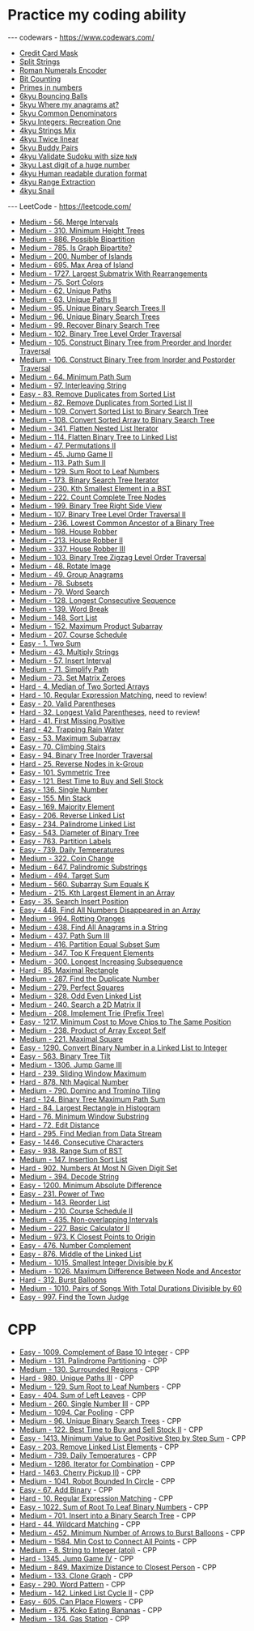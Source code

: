 # Practice my coding ability

--- codewars - https://www.codewars.com/

* [Credit Card Mask](https://www.codewars.com/kata/5412509bd436bd33920011bc/train/rust)
* [Split Strings](https://www.codewars.com/kata/515de9ae9dcfc28eb6000001/train/rust)
* [Roman Numerals Encoder](https://www.codewars.com/kata/51b62bf6a9c58071c600001b/train/rust)
* [Bit Counting](https://www.codewars.com/kata/526571aae218b8ee490006f4/train/rust)
* [Primes in numbers](https://www.codewars.com/kata/54d512e62a5e54c96200019e/train/rust)
* [6kyu Bouncing Balls](https://www.codewars.com/kata/5544c7a5cb454edb3c000047/train/rust)
* [5kyu Where my anagrams at?](https://www.codewars.com/kata/523a86aa4230ebb5420001e1/train/rust)
* [5kyu Common Denominators](https://www.codewars.com/kata/54d7660d2daf68c619000d95/train/rust)
* [5kyu Integers: Recreation One](https://www.codewars.com/kata/55aa075506463dac6600010d/train/rust)
* [4kyu Strings Mix](https://www.codewars.com/kata/5629db57620258aa9d000014/train/rust)
* [4kyu Twice linear](https://www.codewars.com/kata/5672682212c8ecf83e000050/train/rust)
* [5kyu Buddy Pairs](https://www.codewars.com/kata/59ccf051dcc4050f7800008f/train/rust)
* [4kyu Validate Sudoku with size `NxN`](https://www.codewars.com/kata/540afbe2dc9f615d5e000425/train/rust)
* [3kyu Last digit of a huge number](https://www.codewars.com/kata/5518a860a73e708c0a000027/train/rust)
* [4kyu Human readable duration format](https://www.codewars.com/kata/52742f58faf5485cae000b9a/train/rust)
* [4kyu Range Extraction](https://www.codewars.com/kata/51ba717bb08c1cd60f00002f/train/rust)
* [4kyu Snail](https://www.codewars.com/kata/521c2db8ddc89b9b7a0000c1/train/rust)


--- LeetCode - https://leetcode.com/

* [Medium - 56. Merge Intervals](https://leetcode.com/problems/merge-intervals/)
* [Medium - 310. Minimum Height Trees](https://leetcode.com/problems/minimum-height-trees/)
* [Medium - 886. Possible Bipartition](https://leetcode.com/problems/possible-bipartition/)
* [Medium - 785. Is Graph Bipartite?](https://leetcode.com/problems/is-graph-bipartite/)
* [Medium - 200. Number of Islands](https://leetcode.com/problems/number-of-islands/)
* [Medium - 695. Max Area of Island](https://leetcode.com/problems/max-area-of-island/)
* [Medium - 1727. Largest Submatrix With Rearrangements](https://leetcode.com/problems/largest-submatrix-with-rearrangements/)
* [Medium - 75. Sort Colors](https://leetcode.com/problems/sort-colors/)
* [Medium - 62. Unique Paths](https://leetcode.com/problems/unique-paths/)
* [Medium - 63. Unique Paths II](https://leetcode.com/problems/unique-paths-ii/)
* [Medium - 95. Unique Binary Search Trees II](https://leetcode.com/problems/unique-binary-search-trees-ii/)
* [Medium - 96. Unique Binary Search Trees](https://leetcode.com/problems/unique-binary-search-trees/)
* [Medium - 99. Recover Binary Search Tree](https://leetcode.com/problems/recover-binary-search-tree/)
* [Medium - 102. Binary Tree Level Order Traversal](https://leetcode.com/problems/binary-tree-level-order-traversal/)
* [Medium - 105. Construct Binary Tree from Preorder and Inorder Traversal](https://leetcode.com/problems/construct-binary-tree-from-preorder-and-inorder-traversal/)
* [Medium - 106. Construct Binary Tree from Inorder and Postorder Traversal](https://leetcode.com/problems/construct-binary-tree-from-inorder-and-postorder-traversal/)
* [Medium - 64. Minimum Path Sum](https://leetcode.com/problems/minimum-path-sum/)
* [Medium - 97. Interleaving String](https://leetcode.com/problems/interleaving-string/)
* [Easy - 83. Remove Duplicates from Sorted List](https://leetcode.com/problems/remove-duplicates-from-sorted-list/)
* [Medium - 82. Remove Duplicates from Sorted List II](https://leetcode.com/problems/remove-duplicates-from-sorted-list-ii/)
* [Medium - 109. Convert Sorted List to Binary Search Tree](https://leetcode.com/problems/convert-sorted-list-to-binary-search-tree/)
* [Medium - 108. Convert Sorted Array to Binary Search Tree](https://leetcode.com/problems/convert-sorted-array-to-binary-search-tree/)
* [Medium - 341. Flatten Nested List Iterator](https://leetcode.com/problems/flatten-nested-list-iterator/)
* [Medium - 114. Flatten Binary Tree to Linked List](https://leetcode.com/problems/flatten-binary-tree-to-linked-list/)
* [Medium - 47. Permutations II](https://leetcode.com/problems/permutations-ii/)
* [Medium - 45. Jump Game II](https://leetcode.com/problems/jump-game-ii/)
* [Medium - 113. Path Sum II](https://leetcode.com/problems/path-sum-ii/)
* [Medium - 129. Sum Root to Leaf Numbers](https://leetcode.com/problems/sum-root-to-leaf-numbers/)
* [Medium - 173. Binary Search Tree Iterator](https://leetcode.com/problems/binary-search-tree-iterator/)
* [Medium - 230. Kth Smallest Element in a BST](https://leetcode.com/problems/kth-smallest-element-in-a-bst/)
* [Medium - 222. Count Complete Tree Nodes](https://leetcode.com/problems/count-complete-tree-nodes/)
* [Medium - 199. Binary Tree Right Side View](https://leetcode.com/problems/binary-tree-right-side-view/)
* [Medium - 107. Binary Tree Level Order Traversal II](https://leetcode.com/problems/binary-tree-level-order-traversal-ii/)
* [Medium - 236. Lowest Common Ancestor of a Binary Tree](https://leetcode.com/problems/lowest-common-ancestor-of-a-binary-tree/)
* [Medium - 198. House Robber](https://leetcode.com/problems/house-robber/)
* [Medium - 213. House Robber II](https://leetcode.com/problems/house-robber-ii/)
* [Medium - 337. House Robber III](https://leetcode.com/problems/house-robber-iii/)
* [Medium - 103. Binary Tree Zigzag Level Order Traversal](https://leetcode.com/problems/binary-tree-zigzag-level-order-traversal/)
* [Medium - 48. Rotate Image](https://leetcode.com/problems/rotate-image/)
* [Medium - 49. Group Anagrams](https://leetcode.com/problems/group-anagrams/)
* [Medium - 78. Subsets](https://leetcode.com/problems/subsets/)
* [Medium - 79. Word Search](https://leetcode.com/problems/word-search/)
* [Medium - 128. Longest Consecutive Sequence](https://leetcode.com/problems/longest-consecutive-sequence/)
* [Medium - 139. Word Break](https://leetcode.com/problems/word-break/)
* [Medium - 148. Sort List](https://leetcode.com/problems/sort-list/)
* [Medium - 152. Maximum Product Subarray](https://leetcode.com/problems/maximum-product-subarray/)
* [Medium - 207. Course Schedule](https://leetcode.com/problems/course-schedule/)
* [Easy - 1. Two Sum](https://leetcode.com/problems/two-sum/)
* [Medium - 43. Multiply Strings](https://leetcode.com/problems/multiply-strings/)
* [Medium - 57. Insert Interval](https://leetcode.com/problems/insert-interval/)
* [Medium - 71. Simplify Path](https://leetcode.com/problems/simplify-path/)
* [Medium - 73. Set Matrix Zeroes](https://leetcode.com/problems/set-matrix-zeroes/)
* [Hard - 4. Median of Two Sorted Arrays](https://leetcode.com/problems/median-of-two-sorted-arrays/)
* [Hard - 10. Regular Expression Matching](https://leetcode.com/problems/regular-expression-matching/), need to review!
* [Easy - 20. Valid Parentheses](https://leetcode.com/problems/valid-parentheses/)
* [Hard - 32. Longest Valid Parentheses](https://leetcode.com/problems/longest-valid-parentheses/), need to review!
* [Hard - 41. First Missing Positive](https://leetcode.com/problems/first-missing-positive/)
* [Hard - 42. Trapping Rain Water](https://leetcode.com/problems/trapping-rain-water/)
* [Easy - 53. Maximum Subarray](https://leetcode.com/problems/maximum-subarray/)
* [Easy - 70. Climbing Stairs](https://leetcode.com/problems/climbing-stairs/)
* [Easy - 94. Binary Tree Inorder Traversal](https://leetcode.com/problems/binary-tree-inorder-traversal/)
* [Hard - 25. Reverse Nodes in k-Group](https://leetcode.com/problems/reverse-nodes-in-k-group/)
* [Easy - 101. Symmetric Tree](https://leetcode.com/problems/symmetric-tree/)
* [Easy - 121. Best Time to Buy and Sell Stock](https://leetcode.com/problems/best-time-to-buy-and-sell-stock/)
* [Easy - 136. Single Number](https://leetcode.com/problems/single-number/)
* [Easy - 155. Min Stack](https://leetcode.com/problems/min-stack/)
* [Easy - 169. Majority Element](https://leetcode.com/problems/majority-element/)
* [Easy - 206. Reverse Linked List](https://leetcode.com/problems/reverse-linked-list/)
* [Easy - 234. Palindrome Linked List](https://leetcode.com/problems/palindrome-linked-list/)
* [Easy - 543. Diameter of Binary Tree](https://leetcode.com/problems/diameter-of-binary-tree/)
* [Easy - 763. Partition Labels](https://leetcode.com/problems/partition-labels/)
* [Easy - 739. Daily Temperatures](https://leetcode.com/problems/daily-temperatures/)
* [Medium - 322. Coin Change](https://leetcode.com/problems/coin-change/)
* [Medium - 647. Palindromic Substrings](https://leetcode.com/problems/palindromic-substrings/)
* [Medium - 494. Target Sum](https://leetcode.com/problems/target-sum/)
* [Medium - 560. Subarray Sum Equals K](https://leetcode.com/problems/subarray-sum-equals-k/)
* [Medium - 215. Kth Largest Element in an Array](https://leetcode.com/problems/kth-largest-element-in-an-array/)
* [Easy - 35. Search Insert Position](https://leetcode.com/problems/search-insert-position/)
* [Easy - 448. Find All Numbers Disappeared in an Array](https://leetcode.com/problems/find-all-numbers-disappeared-in-an-array/)
* [Medium - 994. Rotting Oranges](https://leetcode.com/problems/rotting-oranges/)
* [Medium - 438. Find All Anagrams in a String](https://leetcode.com/problems/find-all-anagrams-in-a-string/)
* [Medium - 437. Path Sum III](https://leetcode.com/problems/path-sum-iii/)
* [Medium - 416. Partition Equal Subset Sum](https://leetcode.com/problems/partition-equal-subset-sum/)
* [Medium - 347. Top K Frequent Elements](https://leetcode.com/problems/top-k-frequent-elements/)
* [Medium - 300. Longest Increasing Subsequence](https://leetcode.com/problems/longest-increasing-subsequence/)
* [Hard - 85. Maximal Rectangle](https://leetcode.com/problems/maximal-rectangle/)
* [Medium - 287. Find the Duplicate Number](https://leetcode.com/problems/find-the-duplicate-number/)
* [Medium - 279. Perfect Squares](https://leetcode.com/problems/perfect-squares/)
* [Medium - 328. Odd Even Linked List](https://leetcode.com/problems/odd-even-linked-list/)
* [Medium - 240. Search a 2D Matrix II](https://leetcode.com/problems/search-a-2d-matrix-ii/)
* [Medium - 208. Implement Trie (Prefix Tree)](https://leetcode.com/problems/implement-trie-prefix-tree/)
* [Easy - 1217. Minimum Cost to Move Chips to The Same Position](https://leetcode.com/problems/minimum-cost-to-move-chips-to-the-same-position/)
* [Medium - 238. Product of Array Except Self](https://leetcode.com/problems/product-of-array-except-self/)
* [Medium - 221. Maximal Square](https://leetcode.com/problems/maximal-square/)
* [Easy - 1290. Convert Binary Number in a Linked List to Integer](https://leetcode.com/problems/convert-binary-number-in-a-linked-list-to-integer/)
* [Easy - 563. Binary Tree Tilt](https://leetcode.com/problems/binary-tree-tilt/)
* [Medium - 1306. Jump Game III](https://leetcode.com/problems/jump-game-iii/)
* [Hard - 239. Sliding Window Maximum](https://leetcode.com/problems/sliding-window-maximum/)
* [Hard - 878. Nth Magical Number](https://leetcode.com/problems/nth-magical-number/)
* [Medium - 790. Domino and Tromino Tiling](https://leetcode.com/problems/domino-and-tromino-tiling/)
* [Hard - 124. Binary Tree Maximum Path Sum](https://leetcode.com/problems/binary-tree-maximum-path-sum/)
* [Hard - 84. Largest Rectangle in Histogram](https://leetcode.com/problems/largest-rectangle-in-histogram/)
* [Hard - 76. Minimum Window Substring](https://leetcode.com/problems/minimum-window-substring/)
* [Hard - 72. Edit Distance](https://leetcode.com/problems/edit-distance/)
* [Hard - 295. Find Median from Data Stream](https://leetcode.com/problems/find-median-from-data-stream/)
* [Easy - 1446. Consecutive Characters](https://leetcode.com/problems/consecutive-characters/)
* [Easy - 938. Range Sum of BST](https://leetcode.com/problems/range-sum-of-bst/)
* [Medium - 147. Insertion Sort List](https://leetcode.com/problems/insertion-sort-list/)
* [Hard - 902. Numbers At Most N Given Digit Set](https://leetcode.com/problems/numbers-at-most-n-given-digit-set/)
* [Medium - 394. Decode String](https://leetcode.com/problems/numbers-at-most-n-given-digit-set/)
* [Easy - 1200. Minimum Absolute Difference](https://leetcode.com/problems/minimum-absolute-difference/)
* [Easy - 231. Power of Two](https://leetcode.com/problems/power-of-two/)
* [Medium - 143. Reorder List](https://leetcode.com/problems/reorder-list/)
* [Medium - 210. Course Schedule II](https://leetcode.com/problems/course-schedule-ii/)
* [Medium - 435. Non-overlapping Intervals](https://leetcode.com/problems/non-overlapping-intervals/)
* [Medium - 227. Basic Calculator II](https://leetcode.com/problems/basic-calculator-ii/)
* [Medium - 973. K Closest Points to Origin](https://leetcode.com/problems/k-closest-points-to-origin/)
* [Easy - 476. Number Complement](https://leetcode.com/problems/number-complement/)
* [Easy - 876. Middle of the Linked List](https://leetcode.com/problems/middle-of-the-linked-list/)
* [Medium - 1015. Smallest Integer Divisible by K](https://leetcode.com/problems/smallest-integer-divisible-by-k/)
* [Medium - 1026. Maximum Difference Between Node and Ancestor](https://leetcode.com/problems/maximum-difference-between-node-and-ancestor/)
* [Hard - 312. Burst Balloons](https://leetcode.com/problems/burst-balloons/)
* [Medium - 1010. Pairs of Songs With Total Durations Divisible by 60](https://leetcode.com/problems/pairs-of-songs-with-total-durations-divisible-by-60/)
* [Easy - 997. Find the Town Judge](https://leetcode.com/problems/find-the-town-judge/)

# CPP

* [Easy - 1009. Complement of Base 10 Integer](https://leetcode.com/problems/complement-of-base-10-integer/) - CPP
* [Medium - 131. Palindrome Partitioning](https://leetcode.com/problems/palindrome-partitioning/) - CPP
* [Medium - 130. Surrounded Regions](https://leetcode.com/problems/surrounded-regions/) - CPP
* [Hard - 980. Unique Paths III](https://leetcode.com/problems/unique-paths-iii/) - CPP
* [Medium - 129. Sum Root to Leaf Numbers](https://leetcode.com/problems/sum-root-to-leaf-numbers/) - CPP
* [Easy - 404. Sum of Left Leaves](https://leetcode.com/problems/sum-of-left-leaves/) - CPP
* [Medium - 260. Single Number III](https://leetcode.com/problems/single-number-iii/) - CPP
* [Medium - 1094. Car Pooling](https://leetcode.com/problems/car-pooling/) - CPP
* [Medium - 96. Unique Binary Search Trees](https://leetcode.com/problems/unique-binary-search-trees/) - CPP
* [Medium - 122. Best Time to Buy and Sell Stock II](https://leetcode.com/problems/best-time-to-buy-and-sell-stock-ii/) - CPP
* [Easy - 1413. Minimum Value to Get Positive Step by Step Sum](https://leetcode.com/problems/minimum-value-to-get-positive-step-by-step-sum/) - CPP
* [Easy - 203. Remove Linked List Elements](https://leetcode.com/problems/remove-linked-list-elements/) - CPP
* [Medium - 739. Daily Temperatures](https://leetcode.com/problems/daily-temperatures/) - CPP
* [Medium - 1286. Iterator for Combination](https://leetcode.com/problems/iterator-for-combination/) - CPP
* [Hard - 1463. Cherry Pickup II)](https://leetcode.com/problems/cherry-pickup-ii/) - CPP
* [Medium - 1041. Robot Bounded In Circle](https://leetcode.com/problems/robot-bounded-in-circle/) - CPP
* [Easy - 67. Add Binary](https://leetcode.com/problems/add-binary/) - CPP
* [Hard - 10. Regular Expression Matching](https://leetcode.com/problems/regular-expression-matching/) - CPP
* [Easy - 1022. Sum of Root To Leaf Binary Numbers](https://leetcode.com/problems/sum-of-root-to-leaf-binary-numbers/) - CPP
* [Medium - 701. Insert into a Binary Search Tree](https://leetcode.com/problems/insert-into-a-binary-search-tree/) - CPP
* [Hard - 44. Wildcard Matching](https://leetcode.com/problems/wildcard-matching/) - CPP
* [Medium - 452. Minimum Number of Arrows to Burst Balloons](https://leetcode.com/problems/minimum-number-of-arrows-to-burst-balloons/) - CPP
* [Medium - 1584. Min Cost to Connect All Points](https://leetcode.com/problems/min-cost-to-connect-all-points/) - CPP
* [Medium - 8. String to Integer (atoi)](https://leetcode.com/problems/string-to-integer-atoi/) - CPP
* [Hard - 1345. Jump Game IV](https://leetcode.com/problems/jump-game-iv/) - CPP
* [Medium - 849. Maximize Distance to Closest Person](https://leetcode.com/problems/maximize-distance-to-closest-person/) - CPP
* [Medium - 133. Clone Graph](https://leetcode.com/problems/clone-graph/) - CPP
* [Easy - 290. Word Pattern](https://leetcode.com/problems/word-pattern/) - CPP
* [Medium - 142. Linked List Cycle II](https://leetcode.com/problems/linked-list-cycle-ii/) - CPP
* [Easy - 605. Can Place Flowers](https://leetcode.com/problems/can-place-flowers/) - CPP
* [Medium - 875. Koko Eating Bananas](https://leetcode.com/problems/koko-eating-bananas/) - CPP
* [Medium - 134. Gas Station](https://leetcode.com/problems/gas-station/) - CPP
